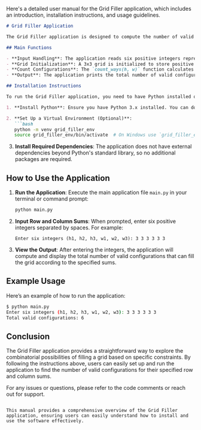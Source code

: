 Here's a detailed user manual for the Grid Filler application, which includes an introduction, installation instructions, and usage guidelines.

```markdown
# Grid Filler Application

The Grid Filler application is designed to compute the number of valid configurations for filling a 3x3 grid based on specified row and column sums. This application utilizes a recursive backtracking algorithm to explore all possible configurations and count those that meet the given constraints.

## Main Functions

- **Input Handling**: The application reads six positive integers representing the row sums \( h_1, h_2, h_3 \) and column sums \( w_1, w_2, w_3 \).
- **Grid Initialization**: A 3x3 grid is initialized to store positive integers.
- **Count Configurations**: The `count_ways(h, w)` function calculates the total number of valid configurations that satisfy the row and column sums using a recursive backtracking approach.
- **Output**: The application prints the total number of valid configurations.

## Installation Instructions

To run the Grid Filler application, you need to have Python installed on your system. Follow these steps to set up the environment:

1. **Install Python**: Ensure you have Python 3.x installed. You can download it from [python.org](https://www.python.org/downloads/).

2. **Set Up a Virtual Environment (Optional)**:
   ```bash
   python -m venv grid_filler_env
   source grid_filler_env/bin/activate  # On Windows use `grid_filler_env\Scripts\activate`
   ```

3. **Install Required Dependencies**: The application does not have external dependencies beyond Python's standard library, so no additional packages are required.

## How to Use the Application

1. **Run the Application**: Execute the main application file `main.py` in your terminal or command prompt:
   ```bash
   python main.py
   ```

2. **Input Row and Column Sums**: When prompted, enter six positive integers separated by spaces. For example:
   ```
   Enter six integers (h1, h2, h3, w1, w2, w3): 3 3 3 3 3 3
   ```

3. **View the Output**: After entering the integers, the application will compute and display the total number of valid configurations that can fill the grid according to the specified sums.

## Example Usage

Here’s an example of how to run the application:

```bash
$ python main.py
Enter six integers (h1, h2, h3, w1, w2, w3): 3 3 3 3 3 3
Total valid configurations: 6
```

## Conclusion

The Grid Filler application provides a straightforward way to explore the combinatorial possibilities of filling a grid based on specific constraints. By following the instructions above, users can easily set up and run the application to find the number of valid configurations for their specified row and column sums.

For any issues or questions, please refer to the code comments or reach out for support.
```

This manual provides a comprehensive overview of the Grid Filler application, ensuring users can easily understand how to install and use the software effectively.